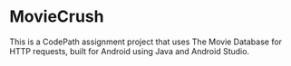 # MovieCrush
This is a CodePath assignment project that uses The Movie Database for HTTP requests, built for Android using Java and Android Studio. 
